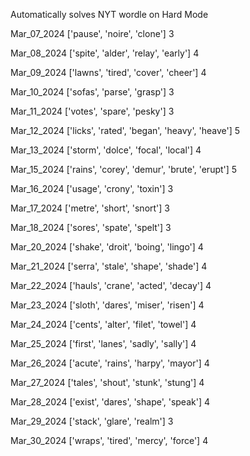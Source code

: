 Automatically solves NYT wordle on Hard Mode

Mar_07_2024 ['pause', 'noire', 'clone'] 3

Mar_08_2024 ['spite', 'alder', 'relay', 'early'] 4

Mar_09_2024 ['lawns', 'tired', 'cover', 'cheer'] 4

Mar_10_2024 ['sofas', 'parse', 'grasp'] 3

Mar_11_2024 ['votes', 'spare', 'pesky'] 3

Mar_12_2024 ['licks', 'rated', 'began', 'heavy', 'heave'] 5

Mar_13_2024 ['storm', 'dolce', 'focal', 'local'] 4

Mar_15_2024 ['rains', 'corey', 'demur', 'brute', 'erupt'] 5

Mar_16_2024 ['usage', 'crony', 'toxin'] 3

Mar_17_2024 ['metre', 'short', 'snort'] 3

Mar_18_2024 ['sores', 'spate', 'spelt'] 3

Mar_20_2024 ['shake', 'droit', 'boing', 'lingo'] 4

Mar_21_2024 ['serra', 'stale', 'shape', 'shade'] 4

Mar_22_2024 ['hauls', 'crane', 'acted', 'decay'] 4

Mar_23_2024 ['sloth', 'dares', 'miser', 'risen'] 4

Mar_24_2024 ['cents', 'alter', 'filet', 'towel'] 4

Mar_25_2024 ['first', 'lanes', 'sadly', 'sally'] 4

Mar_26_2024 ['acute', 'rains', 'harpy', 'mayor'] 4

Mar_27_2024 ['tales', 'shout', 'stunk', 'stung'] 4

Mar_28_2024 ['exist', 'dares', 'shape', 'speak'] 4

Mar_29_2024 ['stack', 'glare', 'realm'] 3

Mar_30_2024 ['wraps', 'tired', 'mercy', 'force'] 4

